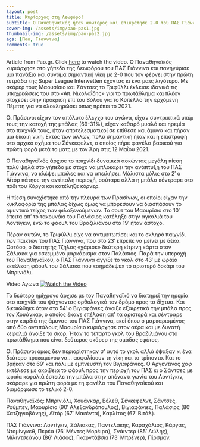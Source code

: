 ```yaml
---
layout: post
title: Κυρίαρχος στη Λεωφόρο!
subtitle: Ο Παναθηναϊκός ήταν ανώτερος και επικράτησε 2-0 του ΠΑΣ Γιάννινα
cover-img: /assets/img/pao-pas1.jpg
thumbnail-img: /assets/img/pao-pas2.jpg
ags: [Παο, Γιαννινα]
comments: true
---
```

Article from Pao.gr.
Click [here](https://www.youtube.com/watch?v=ZCXEJpZn5pI)  to watch the video.
Ο Παναθηναϊκός κυριάρχησε στο γήπεδο της Λεωφόρου του ΠΑΣ Γιάννινα και πανηγύρισε μια πανάξια και συνάμα σημαντική νίκη με 2-0 που τον φέρνει στην πρώτη τετράδα της Super League
Ιnterwetten έχοντας κι ένα ματς λιγότερο. Με σκόρερ τους Μαουσίσιο και Σάντσες το Τριφύλλι έκλεισε ιδανικά τις υποχρεώσεις του στο «Απ. Νικολαΐδης» για το πρωτάθλημα και 
πλέον στοχεύει στην πρόκριση επί του Βόλου για το Κύπελλο την ερχόμενη Πέμπτη για να ολοκληρώσει όπως πρέπει το 2021.

Οι Πράσινοι είχαν τον απόλυτο έλεγχο του αγώνα, είχαν συντριπτικά υπέρ τους την κατοχή της μπάλας (69-31%), είχαν καθαρό μυαλό και ηρεμία στο παιχνίδι τους, ήταν αποτελεσματικοί 
σε επίθεση και άμυνα και πήραν μια δίκαιη νίκη. Εκτός των άλλων, πολύ σημαντική ήταν και η επιστροφή στο αρχικό σχήμα του Σένκεφελντ, ο οποίος πήρε φανέλα βασικού για πρώτη φορά
μετά το ματς με τον Άρη στις 12 Μαΐου 2021.

Ο Παναθηναϊκός άρχισε το παιχνίδι δυναμικά ασκώντας μεγάλη πίεση πολύ ψηλά στο γήπεδο με στόχο να μπλοκάρει την ανάπτυξη του ΠΑΣ Γιάννινα, να κλέψει μπάλες και να απειλήσει. 
Μάλιστα μόλις στο 2′ ο Αϊτόρ πάτησε την αντίπαλη περιοχή, σούταρε αλλά η μπάλα κόντραρε στο πόδι του Κάργα και κατέληξε κόρνερ.

Η πίεση συνεχίστηκε από την πλευρά των Πρασίνων, οι οποίοι είχαν την κυκλοφορία της μπάλας δίχως όμως να μπορέσουν να διασπάσουν το αμυντικό τείχος των φιλοξενούμενων. Το σουτ
του Μαουρίσιο στο 10′ έπειτα απ’ το τακουνάκι του Παλάσιος κατέληξε στην αγκαλιά του Λοντίγκιν, ενώ το φάουλ του Βραζιλιάνου στο 19′ ήταν άστοχο.

Πέραν αυτών, το Τριφύλλι είχε να αντιμετωπίσει και το σκληρό παιχνίδι των παικτών του ΠΑΣ Γιάννινα, που στο 23′ έπρεπε να μείνει με δέκα. Ωστόσο, ο διαιτητής Τζήλος «χάρισε» 
δεύτερη κίτρινη κάρτα στον Σάλιακα για εσκεμμένο μαρκάρισμα στον Παλάσιος. Παρά  την υπεροχή τού Παναθηναϊκού, ο ΠΑΣ Γιάννινα άγγιξε το γκολ στο 43′ με ωραία εκτέλεση φάουλ
του Σάλιακα που «σημάδεψε» το αριστερό δοκάρι του Μπρινιόλι.

Video  Αγωνα
[![Watch the Video](http://img.youtube.com/vi/ZCXEJpZn5pI/0.jpg)](http://www.youtube.com/watch?v=ZCXEJpZn5pI)

Το δεύτερο ημίχρονο άρχισε με τον Παναθηναϊκό να διατηρεί την ηρεμία στο παιχνίδι του ψάχνοντας ορθολογικά τον δρόμο προς τα δίχτυα. Και δικαιώθηκε όταν στο 54′ ο Βιγιαφάνιες
άνοιξε εξαιρετικά την μπάλα προς τον Χουάνκαρ, ο οποίος έκανε επέλαση απ’ τα αριστερά και σέντραρε στην καρδιά της άμυνας του ΠΑΣ Γιάννινα, εκεί όπου ο μαρκαρισμένος από δύο 
αντιπάλους Μαουρίσιο κυριάρχησε στον αέρα και με δυνατή κεφαλιά άνοιξε το σκορ. Ήταν το τέταρτο γκολ του Βραζιλιάνου στο πρωτάθλημα που είναι δεύτερος σκόρερ της ομάδας εφέτος.

Οι Πράσινοι όμως δεν περιορίστηκαν σ’ αυτό το γκολ αλλά έψαξαν κι ένα δεύτερο προκειμένου να… ασφαλίσουν τη νίκη και το τρίποντο. Και το βρήκαν στο 69′ και πάλι με εμπνευστή 
τον Βιγιαφάνιες. Ο Αργεντινός χαφ εκτέλεσε με ακρίβεια το φάουλ προς την περιοχή του ΠΑΣ κι ο Σάντσες με ωραία κεφαλιά έστειλε την μπάλα στην απέναντι γωνία του Λοντίγκιν,
σκόραρε για πρώτη φορά με τη φανέλα του Παναθηναϊκού και διαμόρφωσε το τελικό 2-0.

Παναθηναϊκός: Μπρινιόλι, Χουάνκαρ, Βέλεθ, Σένκεφελντ, Σάντσες, Ρούμπεν, Μαουρίσιο (90′ Αλεξανδρόπουλος), Βιγιαφάνιες, Παλάσιος (80′ Χατζηγιοβάνης), Αϊτόρ (67′ Μακέντα), 
Καρλίτος (67′ Βιτάλ).

ΠΑΣ Γιάννινα: Λοντίγκιν, Σάλιακας, Παντελάκης, Καραχάλιος, Κάργας, Ντομίνγκεθ, Περέα (76′ Μέντες Μορέιρα), Σνάιντερ (85′ Λώλης), Μιλιντσεάνου (86′ Λιάσος), Γκαρντάβσκι
(73′ Μπρένερ), Πίρσμαν.
